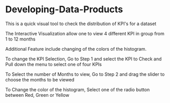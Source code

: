 # Developing-Data-Products

This is a quick visual tool to check the distribution of KPI's for a dataset

The Interactive Visualization allow one to view 4 different KPI in group from 1 to 12 months

Additional Feature include changing of the colors of the histogram.

To change the KPI Selection, Go to Step 1 and select the KPI to Check and Pull down the menu to select one of four KPIs
 
To Select the number of Months to view, Go to Step 2 and drag the slider to choose the months to be viewed

To Change the color of the histogram, Select one of the radio button between Red, Green or Yellow


